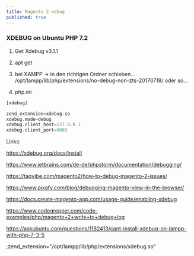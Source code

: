 ```yaml
---
title: Magento 2 xdbug
published: true
---
```


### XDEBUG on Ubuntu PHP 7.2

1. Get Xdebug v3.1.1 

2. apt get 

3. bei XAMPP -> in den richtigen Ordner schieben... /opt/lampp/lib/php/extensions/no-debug-non-zts-20170718/ oder so...

4. php.ini

```php
[xdebug]

zend_extension=xdebug.so
xdebug.mode=debug
xdebug.client_host=127.0.0.1
xdebug.client_port=9003
```



Links:

<https://xdebug.org/docs/install>

<https://www.jetbrains.com/de-de/phpstorm/documentation/debugging/>

<https://tagvibe.com/magento2/how-to-debug-magento-2-issues/>

<https://www.pixafy.com/blog/debugging-magento-view-in-the-browser/>

<https://docs.create-magento-app.com/usage-guide/enabling-xdebug>

<https://www.codegrepper.com/code-examples/php/magento+2+write+to+debug+log>

<https://askubuntu.com/questions/1162413/cant-install-xdebug-on-lampp-with-php-7-3-5>


;zend_extension="/opt/lampp/lib/php/extensions/xdebug.so"

